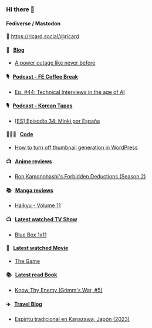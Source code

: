 ### Hi there 👋

#### Fediverse / Mastodon

🐘 https://ricard.social/@ricard

#### 📝 &nbsp;&nbsp;[Blog](https://ricard.blog)

- [A power outage like never before](https://ricard.blog/other/a-power-outage-like-never-before/)

#### 🎙 &nbsp;&nbsp;[Podcast - FE Coffee Break](https://frontendcoffeebreak.transistor.fm/)

- [Ep. #44: Technical Interviews in the age of AI](https://share.transistor.fm/s/7e529a1f)

#### 🎙 &nbsp;&nbsp;[Podcast - Korean Tapas](https://koreantapas.show/)

- [[ES] Episodio 34: Minki por España](https://podcasters.spotify.com/pod/show/korean-tapas/episodes/ES-Episodio-34-Minki-por-Espaa-e2h7iun)

#### 👨🏻‍💻 &nbsp;&nbsp;[Code](https://ricard.dev)

- [How to turn off thumbnail generation in WordPress](https://ricard.dev/how-to-turn-off-thumbnail-generation-in-wordpress/)

#### 📺 &nbsp;&nbsp;[Anime reviews](https://anime.ricard.blog)

- [Ron Kamonohashi&#39;s Forbidden Deductions (Season 2)](https://anime.ricard.blog/reviews/ron-kamonohashi-forbidden-deductions-season-2/)

#### 📚 &nbsp;&nbsp;[Manga reviews](https://anime.ricard.blog)

- [Haikyu - Volume 11](https://manga.ricard.blog/reviews/haikyuu/volume/11/)

#### 📺 &nbsp;&nbsp;[Latest watched TV Show](https://quicoto.github.io/reviews/tv-shows)

- [Blue Box 1x11](https://quicoto.github.io/reviews/tv-shows/blue-box/1x11)

#### 🍿 &nbsp;&nbsp;[Latest watched Movie](https://quicoto.github.io/reviews/movies/)

- [The Game](https://quicoto.github.io/reviews/movies/the-game/)

#### 📚 &nbsp;&nbsp;[Latest read Book](https://ricard.blog/books/)

- [Know Thy Enemy (Grimm&#39;s War, #5)](https://www.goodreads.com/review/show/7019803899?utm_medium=api&amp;utm_source=rss)

#### ✈️ &nbsp;&nbsp;[Travel Blog](https://www.quicoto.com/)

- [Espíritu tradicional en Kanazawa, Japón (2023)](https://www.quicoto.com/espiritu-tradicional-en-kanazawa-japon-2023/)
